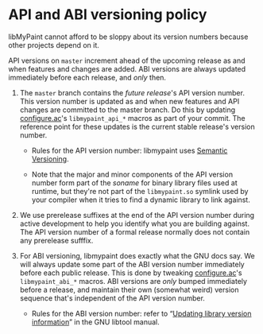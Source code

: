 # API and ABI versioning policy

libMyPaint cannot afford to be sloppy about its version numbers because
other projects depend on it.

API versions on `master` increment ahead of the upcoming release
as and when features and changes are added. ABI versions are always
updated immediately before each release, and _only_ then.

1. The `master` branch contains the _future release_'s API version
   number. This version number is updated as and when new features and
   API changes are committed to the master branch. Do this by updating
   [configure.ac][]'s `libmypaint_api_*` macros as part of your commit.
   The reference point for these updates is the current stable release's
   version number.

   * Rules for the API version number: libmypaint uses
     [Semantic Versioning][].

   * Note that the major and minor components of the API version number
     form part of the _soname_ for binary library files used at runtime,
     but they're not part of the `libmypaint.so` symlink used by your
     compiler when it tries to find a dynamic library to link against.

2. We use prerelease suffixes at the end of the API version number
   during active development to help you identify what you are building
   against. The API version number of a formal release normally does not
   contain any prerelease sufffix.

3. For ABI versioning, libmypaint does exactly what the GNU docs say. We
   will always update some part of the ABI version number immediately
   before each public release. This is done by tweaking
   [configure.ac][]'s `libmypaint_abi_*` macros. ABI versions are _only_
   bumped immediately before a release, and maintain their own (somewhat
   weird) version sequence that's independent of the API version number.

   * Rules for the ABI version number: refer to
     “[Updating library version information][]”
     in the GNU libtool manual.

[configure.ac]: ./configure.ac
[Semantic Versioning]: http://semver.org/
[Updating library version information]: https://www.gnu.org/software/libtool/manual/html_node/Updating-version-info.html
